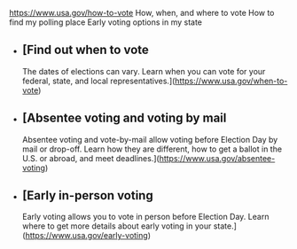 

https://www.usa.gov/how-to-vote
How, when, and where to vote
How to find my polling place
Early voting options in my state

* [Find out when to vote
  ---------------------

  The dates of elections can vary. Learn when you can vote for your federal, state, and local representatives.](https://www.usa.gov/when-to-vote)
* [Absentee voting and voting by mail
  ----------------------------------

  Absentee voting and vote-by-mail allow voting before Election Day by mail or drop-off. Learn how they are different, how to get a ballot in the U.S. or abroad, and meet deadlines.](https://www.usa.gov/absentee-voting)
* [Early in-person voting
  ----------------------

  Early voting allows you to vote in person before Election Day. Learn where to get more details about early voting in your state.](https://www.usa.gov/early-voting)
